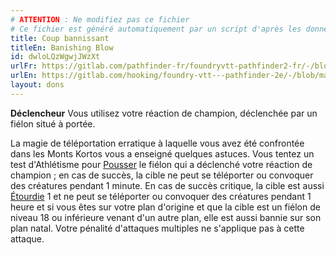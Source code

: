 ```yaml
---
# ATTENTION : Ne modifiez pas ce fichier
# Ce fichier est généré automatiquement par un script d'après les données du module Foundry VTT officiel et de sa traduction
title: Coup bannissant
titleEn: Banishing Blow
id: dwloLQzWgwjJWzXt
urlFr: https://gitlab.com/pathfinder-fr/foundryvtt-pathfinder2-fr/-/blob/master/data/feats/dwloLQzWgwjJWzXt.htm
urlEn: https://gitlab.com/hooking/foundry-vtt---pathfinder-2e/-/blob/master/packs/data/feats.db/banishing-blow.json
layout: dons
---
```

**Déclencheur** Vous utilisez votre réaction de champion, déclenchée par un fiélon situé à portée.

La magie de téléportation erratique à laquelle vous avez été confrontée dans les Monts Kortos vous a enseigné quelques astuces. Vous tentez un test d'Athlétisme pour [Pousser](../actions/pousser.html) le fiélon qui a déclenché votre réaction de champion ; en cas de succès, la cible ne peut se téléporter ou convoquer des créatures pendant 1 minute. En cas de succès critique, la cible est aussi [Étourdie](../conditions/étourdi.html) 1 et ne peut se téléporter ou convoquer des créatures pendant 1 heure et si vous êtes sur votre plan d'origine et que la cible est un fiélon de niveau 18 ou inférieure venant d'un autre  plan, elle est aussi bannie sur son plan natal. Votre pénalité d'attaques multiples ne s'applique pas à cette attaque.

